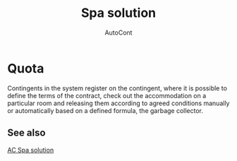 ﻿---
    title: "Spa solution"
    author: AutoCont
    ms.date: 04/30/2018
    ms.topic: article
    ms.prod: dynamics-nav-2017
    ms.contentlocale: en
    ms.lasthandoff: 04/30/2018
---

# Quota 

Contingents in the system register on the contingent, where it is possible to define the terms of the contract, check out the accommodation on a particular room and releasing them according to agreed conditions manually or automatically based on a defined formula, the garbage collector.


## <a name="see-also"></a>See also
[AC Spa solution](ac-spa-solution.md)